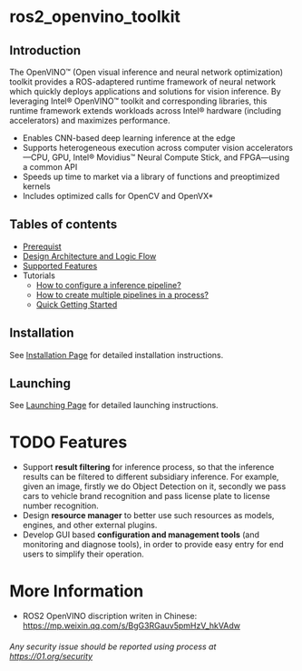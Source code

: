 # ros2_openvino_toolkit

## Introduction
The OpenVINO™ (Open visual inference and neural network optimization) toolkit provides a ROS-adaptered runtime framework of neural network which quickly deploys applications and solutions for vision inference. By leveraging Intel® OpenVINO™ toolkit and corresponding libraries, this runtime framework extends  workloads across Intel® hardware (including accelerators) and maximizes performance.
* Enables CNN-based deep learning inference at the edge
* Supports heterogeneous execution across computer vision accelerators—CPU, GPU, Intel® Movidius™ Neural Compute Stick, and FPGA—using a common API
* Speeds up time to market via a library of functions and preoptimized kernels
* Includes optimized calls for OpenCV and OpenVX*

## Tables of contents
* [Prerequist](https://github.com/RachelRen05/Openvino_readme/blob/master/doc/prerequisite.md)
* [Design Architecture and Logic Flow](https://github.com/RachelRen05/Openvino_readme/blob/master/doc/Design_Architecture_and_logic_flow.md)
* [Supported Features](https://github.com/RachelRen05/Openvino_readme/blob/master/doc/Supported_features.md)
* Tutorials
  - [How to configure a inference pipeline?](https://github.com/RachelRen05/Openvino_readme/blob/master/doc/tutorials/configuration_file_customization.md)
  - [How to create multiple pipelines in a process?]()
  - [Quick Getting Started](https://github.com/RachelRen05/Openvino_readme/blob/master/doc/Getting_Started.md)

## Installation
See [Installation Page](https://github.com/RachelRen05/Openvino_readme/blob/master/doc/installation.md) for detailed installation instructions.

## Launching
See [Launching Page](https://github.com/RachelRen05/Openvino_readme/blob/master/doc/launch.md) for detailed launching instructions.


# TODO Features
* Support **result filtering** for inference process, so that the inference results can be filtered to different subsidiary inference. For example, given an image, firstly we do Object Detection on it, secondly we pass cars to vehicle brand recognition and pass license plate to license number recognition.
* Design **resource manager** to better use such resources as models, engines, and other external plugins.
* Develop GUI based **configuration and management tools** (and monitoring and diagnose tools), in order to provide easy entry for end users to simplify their operation. 

# More Information
* ROS2 OpenVINO discription writen in Chinese: https://mp.weixin.qq.com/s/BgG3RGauv5pmHzV_hkVAdw 

###### *Any security issue should be reported using process at https://01.org/security*


